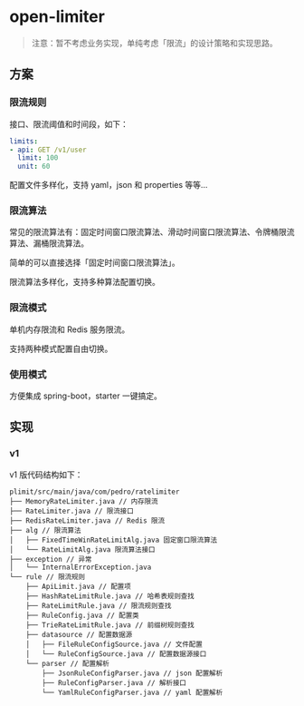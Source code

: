 # open-limiter

> 注意：暂不考虑业务实现，单纯考虑「限流」的设计策略和实现思路。

## 方案

### 限流规则

接口、限流阈值和时间段，如下：

```yaml
limits:
- api: GET /v1/user
  limit: 100
  unit: 60
```
配置文件多样化，支持 yaml，json 和 properties 等等...
### 限流算法

常见的限流算法有：固定时间窗口限流算法、滑动时间窗口限流算法、令牌桶限流算法、漏桶限流算法。

简单的可以直接选择「固定时间窗口限流算法」。

限流算法多样化，支持多种算法配置切换。

### 限流模式

单机内存限流和 Redis 服务限流。

支持两种模式配置自由切换。

### 使用模式

方便集成 spring-boot，starter 一键搞定。

## 实现

### v1

v1 版代码结构如下：

```plain
plimit/src/main/java/com/pedro/ratelimiter
├── MemoryRateLimiter.java // 内存限流
├── RateLimiter.java // 限流接口
├── RedisRateLimiter.java // Redis 限流
├── alg // 限流算法
│   ├── FixedTimeWinRateLimitAlg.java 固定窗口限流算法
│   └── RateLimitAlg.java 限流算法接口
├── exception // 异常
│   └── InternalErrorException.java
└── rule // 限流规则
    ├── ApiLimit.java // 配置项
    ├── HashRateLimitRule.java // 哈希表规则查找
    ├── RateLimitRule.java // 限流规则查找
    ├── RuleConfig.java // 配置类
    ├── TrieRateLimitRule.java // 前缀树规则查找
    ├── datasource // 配置数据源
    │   ├── FileRuleConfigSource.java // 文件配置
    │   └── RuleConfigSource.java // 配置数据源接口
    └── parser // 配置解析
        ├── JsonRuleConfigParser.java // json 配置解析
        ├── RuleConfigParser.java // 解析接口
        └── YamlRuleConfigParser.java // yaml 配置解析
```



